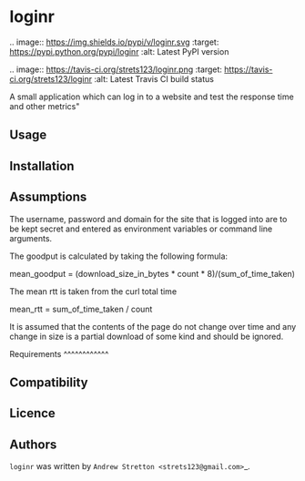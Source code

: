 loginr
======

.. image:: https://img.shields.io/pypi/v/loginr.svg
    :target: https://pypi.python.org/pypi/loginr
    :alt: Latest PyPI version

.. image:: https://tavis-ci.org/strets123/loginr.png
   :target: https://tavis-ci.org/strets123/loginr
   :alt: Latest Travis CI build status

A small application which can log in to a website and test the response time and other metrics"

Usage
-----

Installation
------------

Assumptions
-----------

The username, password and domain for the site that is logged into are to be kept secret and entered as environment variables or command line arguments.

The goodput is calculated by taking the following formula:

mean_goodput = (download_size_in_bytes * count * 8)/(sum_of_time_taken)

The mean rtt is taken from the curl total time

mean_rtt = sum_of_time_taken / count

It is assumed  that the contents of  the page do not change over time and any change in size is a partial download of some kind and should be ignored.





Requirements
^^^^^^^^^^^^

Compatibility
-------------

Licence
-------

Authors
-------

`loginr` was written by `Andrew Stretton <strets123@gmail.com>`_.
